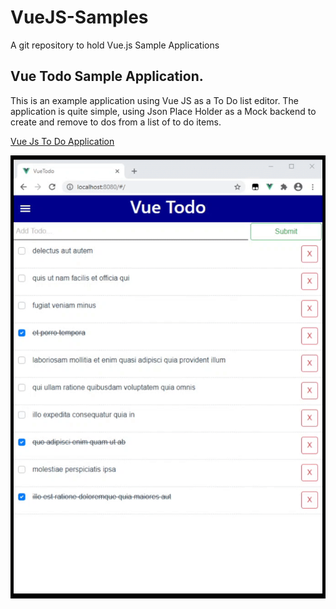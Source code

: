# VueJS-Samples
A git repository to hold Vue.js Sample Applications

## Vue Todo Sample Application.

This is an example application using Vue JS as a To Do list editor. The application is quite simple, using Json Place Holder as a Mock backend to create and remove to dos from a list of to do items. 

[Vue Js To Do Application](https://github.com/StuartSmith/VueJS-Samples/tree/master/vuetodo)


![Alt text](https://github.com/StuartSmith/VueJS-Samples/blob/master/vuetodo/GitHubImage/2020-10-07%2020-54-33.gif?raw=true "VueJS To Do Application")
